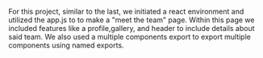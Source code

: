 For this project, similar to the last, we initiated a react environment and utilized the app.js to to make a "meet the team" page. Within this page we included features like a profile,gallery, and header to include details about said team. We also used a multiple components export to export multiple components using named exports. 
